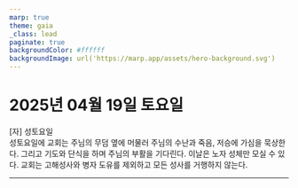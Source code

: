 ```yaml
---
marp: true
theme: gaia
_class: lead
paginate: true
backgroundColor: #ffffff
backgroundImage: url('https://marp.app/assets/hero-background.svg')
---
```


# 2025년 04월 19일 토요일

[자] 성토요일  
성토요일에 교회는 주님의 무덤 옆에 머물러 주님의 수난과 죽음, 저승에 가심을 묵상한다. 그리고 기도와 단식을 하며 주님의 부활을 기다린다.
이날은 노자 성체만 모실 수 있다.
교회는 고해성사와 병자 도유를 제외하고 모든 성사를 거행하지 않는다.




---
